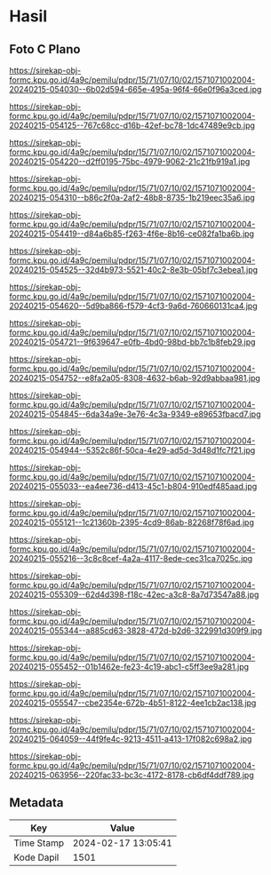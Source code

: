 # Hasil

## Foto C Plano

https://sirekap-obj-formc.kpu.go.id/4a9c/pemilu/pdpr/15/71/07/10/02/1571071002004-20240215-054030--6b02d594-665e-495a-96f4-66e0f96a3ced.jpg

https://sirekap-obj-formc.kpu.go.id/4a9c/pemilu/pdpr/15/71/07/10/02/1571071002004-20240215-054125--767c68cc-d16b-42ef-bc78-1dc47489e9cb.jpg

https://sirekap-obj-formc.kpu.go.id/4a9c/pemilu/pdpr/15/71/07/10/02/1571071002004-20240215-054220--d2ff0195-75bc-4979-9062-21c21fb919a1.jpg

https://sirekap-obj-formc.kpu.go.id/4a9c/pemilu/pdpr/15/71/07/10/02/1571071002004-20240215-054310--b86c2f0a-2af2-48b8-8735-1b219eec35a6.jpg

https://sirekap-obj-formc.kpu.go.id/4a9c/pemilu/pdpr/15/71/07/10/02/1571071002004-20240215-054419--d84a6b85-f263-4f6e-8b16-ce082fa1ba6b.jpg

https://sirekap-obj-formc.kpu.go.id/4a9c/pemilu/pdpr/15/71/07/10/02/1571071002004-20240215-054525--32d4b973-5521-40c2-8e3b-05bf7c3ebea1.jpg

https://sirekap-obj-formc.kpu.go.id/4a9c/pemilu/pdpr/15/71/07/10/02/1571071002004-20240215-054620--5d9ba866-f579-4cf3-9a6d-760660131ca4.jpg

https://sirekap-obj-formc.kpu.go.id/4a9c/pemilu/pdpr/15/71/07/10/02/1571071002004-20240215-054721--9f639647-e0fb-4bd0-98bd-bb7c1b8feb29.jpg

https://sirekap-obj-formc.kpu.go.id/4a9c/pemilu/pdpr/15/71/07/10/02/1571071002004-20240215-054752--e8fa2a05-8308-4632-b6ab-92d9abbaa981.jpg

https://sirekap-obj-formc.kpu.go.id/4a9c/pemilu/pdpr/15/71/07/10/02/1571071002004-20240215-054845--6da34a9e-3e76-4c3a-9349-e89653fbacd7.jpg

https://sirekap-obj-formc.kpu.go.id/4a9c/pemilu/pdpr/15/71/07/10/02/1571071002004-20240215-054944--5352c86f-50ca-4e29-ad5d-3d48d1fc7f21.jpg

https://sirekap-obj-formc.kpu.go.id/4a9c/pemilu/pdpr/15/71/07/10/02/1571071002004-20240215-055033--ea4ee736-d413-45c1-b804-910edf485aad.jpg

https://sirekap-obj-formc.kpu.go.id/4a9c/pemilu/pdpr/15/71/07/10/02/1571071002004-20240215-055121--1c21360b-2395-4cd9-86ab-82268f78f6ad.jpg

https://sirekap-obj-formc.kpu.go.id/4a9c/pemilu/pdpr/15/71/07/10/02/1571071002004-20240215-055216--3c8c8cef-4a2a-4117-8ede-cec31ca7025c.jpg

https://sirekap-obj-formc.kpu.go.id/4a9c/pemilu/pdpr/15/71/07/10/02/1571071002004-20240215-055309--62d4d398-f18c-42ec-a3c8-8a7d73547a88.jpg

https://sirekap-obj-formc.kpu.go.id/4a9c/pemilu/pdpr/15/71/07/10/02/1571071002004-20240215-055344--a885cd63-3828-472d-b2d6-322991d309f9.jpg

https://sirekap-obj-formc.kpu.go.id/4a9c/pemilu/pdpr/15/71/07/10/02/1571071002004-20240215-055452--01b1462e-fe23-4c19-abc1-c5ff3ee9a281.jpg

https://sirekap-obj-formc.kpu.go.id/4a9c/pemilu/pdpr/15/71/07/10/02/1571071002004-20240215-055547--cbe2354e-672b-4b51-8122-4ee1cb2ac138.jpg

https://sirekap-obj-formc.kpu.go.id/4a9c/pemilu/pdpr/15/71/07/10/02/1571071002004-20240215-064059--44f9fe4c-9213-4511-a413-17f082c698a2.jpg

https://sirekap-obj-formc.kpu.go.id/4a9c/pemilu/pdpr/15/71/07/10/02/1571071002004-20240215-063956--220fac33-bc3c-4172-8178-cb6df4ddf789.jpg


## Metadata

| Key        | Value               |
| ---------- | ------------------- |
| Time Stamp | 2024-02-17 13:05:41 |
| Kode Dapil | 1501                |



